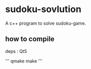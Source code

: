 # sudoku-sovlution

A c++ program to solve sudoku-game.

## how to compile

deps : Qt5

'''
qmake
make
'''
